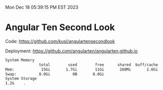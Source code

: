 Mon Dec 18 05:39:15 PM EST 2023

# Angular Ten Second Look

Code: https://github.com/kusl/angulartensecondlook

Deployment: https://github.com/angularten/angularten.github.io

```bash
System Memory
               total        used        free      shared  buff/cache   available
Mem:            15Gi       1.7Gi        11Gi       260Mi       2.6Gi        13Gi
Swap:          8.0Gi          0B       8.0Gi
System Storage
1.2G	.
```
